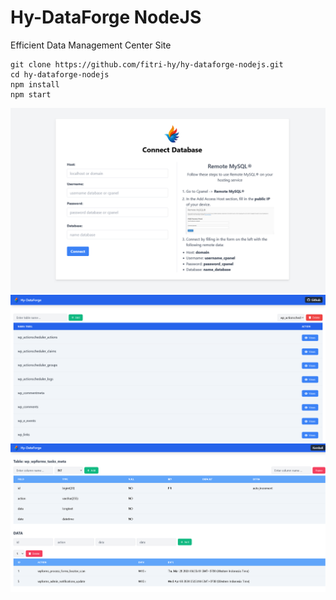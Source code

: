# Hy-DataForge NodeJS

Efficient Data Management Center Site

```
git clone https://github.com/fitri-hy/hy-dataforge-nodejs.git
cd hy-dataforge-nodejs
npm install
npm start
```

<img src="./Screenshot.png">
<img src="./Screenshot-1.png">
<img src="./Screenshot-2.png">